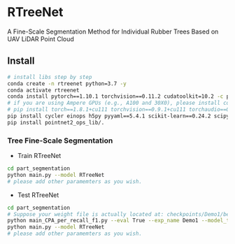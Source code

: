 # RTreeNet
A Fine-Scale Segmentation Method for Individual Rubber Trees Based on UAV LiDAR Point Cloud

## Install

```bash
# install libs step by step
conda create -n rtreenet python=3.7 -y
conda activate rtreenet
conda install pytorch==1.10.1 torchvision==0.11.2 cudatoolkit=10.2 -c pytorch -y
# if you are using Ampere GPUs (e.g., A100 and 30X0), please install compatible Pytorch and CUDA versions, like:
# pip install torch==1.8.1+cu111 torchvision==0.9.1+cu111 torchaudio==0.8.1 -f https://download.pytorch.org/whl/torch_stable.html
pip install cycler einops h5py pyyaml==5.4.1 scikit-learn==0.24.2 scipy tqdm matplotlib==3.4.2
pip install pointnet2_ops_lib/.
```
### Tree Fine-Scale Segmentation

- Train RTreeNet
```bash
cd part_segmentation
python main.py --model RTreeNet
# please add other paramemters as you wish.
```

- Test RTreeNet
```bash
cd part_segmentation
# Suppose your weight file is actually located at: checkpoints/Demo1/best_insiou_model.pth
python main_CPA_per_recall_f1.py --eval True --exp_name Demo1 --model_type insiou --model RTreeNet
python main.py --model RTreeNet
# please add other paramemters as you wish.
```

